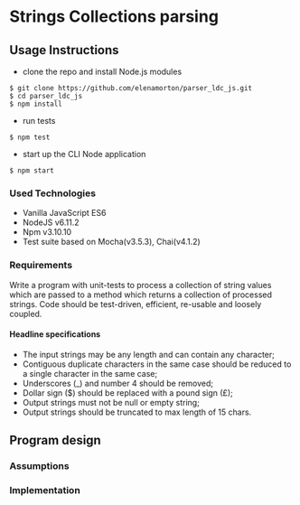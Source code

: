 # Strings Collections parsing

## Usage Instructions
* clone the repo and install Node.js modules
```shell
$ git clone https://github.com/elenamorton/parser_ldc_js.git
$ cd parser_ldc_js
$ npm install
```
* run tests
```shell
$ npm test
```
* start up the CLI Node application
```shell
$ npm start
```
### Used Technologies
* Vanilla JavaScript ES6
* NodeJS v6.11.2
* Npm v3.10.10
* Test suite based on Mocha(v3.5.3), Chai(v4.1.2)

### Requirements

Write a program with unit-tests to process a collection of string values which are passed to a method which returns a collection of processed strings. Code should be test-driven, efficient, re-usable and loosely coupled.

#### Headline specifications

 * The input strings may be any length and can contain any character;
 * Contiguous duplicate characters in the same case should be reduced to a single character in the same case; 
 * Underscores (_) and number 4 should be removed;
 * Dollar sign ($) should be replaced with a pound sign (£); 
 * Output strings must not be null or empty string;
 * Output strings should be truncated to max length of 15 chars. 

## Program design

### Assumptions

### Implementation
